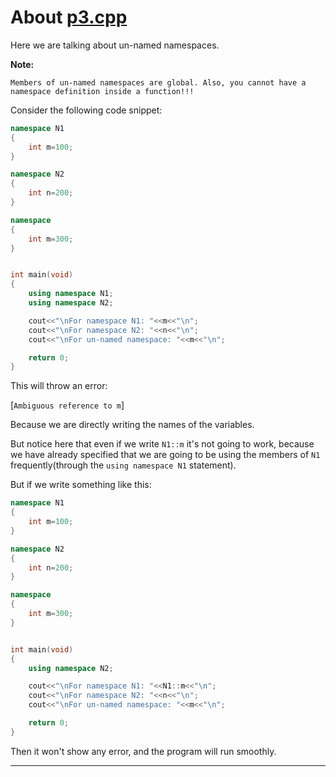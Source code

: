 # About [p3.cpp](https://github.com/C0DER11101/CPPNotesAndPrograms/blob/master/Namespaces/NewDataTypes/namespaces/p3.cpp)

Here we are talking about un-named namespaces.

**Note:**

`Members of un-named namespaces are global. Also, you cannot have a namespace definition inside a function!!!`

Consider the following code snippet:

```c++
namespace N1
{
	int m=100;
}

namespace N2
{
	int n=200;
}

namespace
{
	int m=300;
}


int main(void)
{
	using namespace N1;
	using namespace N2;

	cout<<"\nFor namespace N1: "<<m<<"\n";
	cout<<"\nFor namespace N2: "<<n<<"\n";
	cout<<"\nFor un-named namespace: "<<m<<"\n";

	return 0;
}
```

This will throw an error:

[`Ambiguous reference to m`]

Because we are directly writing the names of the variables.

But notice here that even if we write `N1::m` it's not going to work, because we have already specified that we are going to be using the members of `N1` frequently(through the `using namespace N1` statement).

But if we write something like this:

```c++
namespace N1
{
	int m=100;
}

namespace N2
{
	int n=200;
}

namespace
{
	int m=300;
}


int main(void)
{
	using namespace N2;

	cout<<"\nFor namespace N1: "<<N1::m<<"\n";
	cout<<"\nFor namespace N2: "<<n<<"\n";
	cout<<"\nFor un-named namespace: "<<m<<"\n";

	return 0;
}
```

Then it won't show any error, and the program will run smoothly.

---
